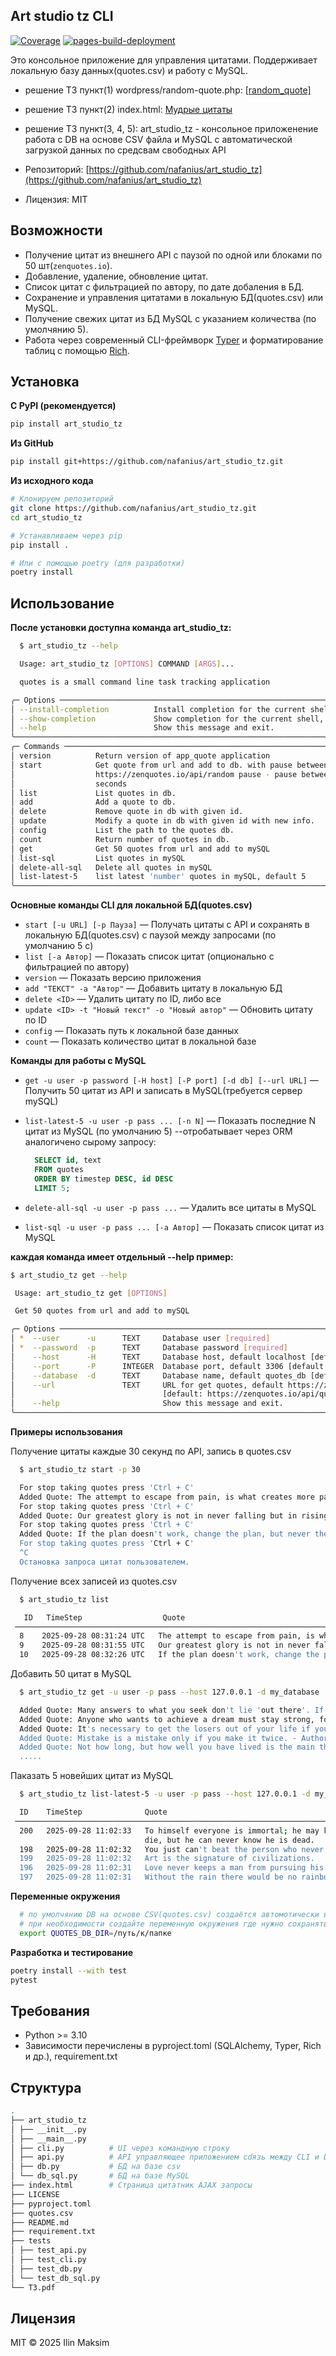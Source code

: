 ## Art studio tz CLI

[![Coverage](.github/badges/coverage.svg)](https://nafanius.github.io/art_studio_tz/docs/coverage_html_report/)
[![pages-build-deployment](https://github.com/nafanius/art_studio_tz/actions/workflows/pages/pages-build-deployment/badge.svg)](https://github.com/nafanius/art_studio_tz/actions/workflows/pages/pages-build-deployment)

Это консольное приложение для управления цитатами.
Поддерживает локальную базу данных(quotes.csv) и работу с MySQL.

- решение ТЗ пункт(1) wordpress/random-quote.php: [[random_quote]](https://docs.google.com/document/d/e/2PACX-1vTVmd90XclSrG_l4o74Rf0JRaT1MMC-d-PRaWj0TgtXk9Rf5XEbkuses3ibg2i0XEgXnhr2H0y-sv_t/pub)
- решение ТЗ пункт(2) index.html: [Мудрые цитаты](https://nafanius.github.io/art_studio_tz/)
- решение ТЗ пункт(3, 4, 5): art_studio_tz - консольное приложенение работа с DB на основе CSV файла и MySQL c автоматической загрузкой данных по средсвам свободных API

- Репозиторий: [https://github.com/nafanius/art_studio_tz](https://github.com/nafanius/art_studio_tz)
- Лицензия: MIT

## Возможности

- Получение цитат из внешнего API с паузой по одной или блоками по 50 шт(`zenquotes.io`).
- Добавление, удаление, обновление цитат.
- Список цитат с фильтрацией по автору, по дате добаления в БД.
- Сохранение и управления цитатами в локальную БД(quotes.csv) или MySQL.
- Получение свежих цитат из БД MySQL c указанием количества (по умолчянию 5).
- Работа через современный CLI-фреймворк [Typer](https://typer.tiangolo.com) и форматирование таблиц с помощью [Rich](https://github.com/Textualize/rich).

## Установка

**С PyPI (рекомендуется)**

```bash
pip install art_studio_tz
```

**Из GitHub**

```bash
pip install git+https://github.com/nafanius/art_studio_tz.git
```

**Из исходного кода**

```bash
# Клонируем репозиторий
git clone https://github.com/nafanius/art_studio_tz.git
cd art_studio_tz

# Устанавливаем через pip
pip install .

# Или с помощью poetry (для разработки)
poetry install
```

## Использование

**После установки доступна команда art_studio_tz:**

```bash
  $ art_studio_tz --help

  Usage: art_studio_tz [OPTIONS] COMMAND [ARGS]...

  quotes is a small command line task tracking application

╭─ Options ─────────────────────────────────────────────────────────────────────────────────────────────────────────╮
│ --install-completion          Install completion for the current shell.                                           │
│ --show-completion             Show completion for the current shell, to copy it or customize the installation.    │
│ --help                        Show this message and exit.                                                         │
╰───────────────────────────────────────────────────────────────────────────────────────────────────────────────────╯
╭─ Commands ────────────────────────────────────────────────────────────────────────────────────────────────────────╮
│ version          Return version of app_quote application                                                          │
│ start            Get quote from url and add to db. with pause between requests. url - URL for get quotes, default │
│                  https://zenquotes.io/api/random pause - pause between requests quotes in seconds, default 5      │
│                  seconds                                                                                          │
│ list             List quotes in db.                                                                               │
│ add              Add a quote to db.                                                                               │
│ delete           Remove quote in db with given id.                                                                │
│ update           Modify a quote in db with given id with new info.                                                │
│ config           List the path to the quotes db.                                                                  │
│ count            Return number of quotes in db.                                                                   │
│ get              Get 50 quotes from url and add to mySQL                                                          │
│ list-sql         List quotes in mySQL                                                                             │
│ delete-all-sql   Delete all quotes in mySQL                                                                       │
│ list-latest-5    list latest 'number' quotes in mySQL, default 5                                                  │
╰───────────────────────────────────────────────────────────────────────────────────────────────────────────────────╯
```

**Основные команды CLI для локальной БД(quotes.csv)**

- `start [-u URL] [-p Пауза]` — Получать цитаты с API и сохранять в локальную БД(quotes.csv) с паузой между запросами (по умолчанию 5 с)
- `list [-a Автор]` — Показать список цитат (опционально с фильтрацией по автору)
- `version` — Показать версию приложения
- `add "ТЕКСТ" -a "Автор"` — Добавить цитату в локальную БД
- `delete <ID>` — Удалить цитату по ID, либо все
- `update <ID> -t "Новый текст" -o "Новый автор"` — Обновить цитату по ID
- `config` — Показать путь к локальной базе данных
- `count` — Показать количество цитат в локальной базе

**Команды для работы с MySQL**

- `get -u user -p password [-H host] [-P port] [-d db] [--url URL]` — Получить 50 цитат из API и записать в MySQL(требуется сервер mySQL)
- `list-latest-5 -u user -p pass ... [-n N]` — Показать последние N цитат из MySQL (по умолчанию 5)
  --отробатывает через ORM аналогичено сырому запросу:

  ```SQL
    SELECT id, text
    FROM quotes
    ORDER BY timestep DESC, id DESC
    LIMIT 5;
  ```

- `delete-all-sql -u user -p pass ...` — Удалить все цитаты в MySQL
- `list-sql -u user -p pass ... [-a Автор]` — Показать список цитат из MySQL

**каждая команда имеет отдельный --help пример:**

```bash
$ art_studio_tz get --help

 Usage: art_studio_tz get [OPTIONS]

 Get 50 quotes from url and add to mySQL

╭─ Options ─────────────────────────────────────────────────────────────────────────────────────────╮
│ *  --user      -u      TEXT     Database user [required]                                          │
│ *  --password  -p      TEXT     Database password [required]                                      │
│    --host      -H      TEXT     Database host, default localhost [default: localhost]             │
│    --port      -P      INTEGER  Database port, default 3306 [default: 3306]                       │
│    --database  -d      TEXT     Database name, default quotes_db [default: quotes_db]             │
│    --url               TEXT     URL for get quotes, default https://zenquotes.io/api/random       │
│                                 [default: https://zenquotes.io/api/quotes]                        │
│    --help                       Show this message and exit.                                       │
╰───────────────────────────────────────────────────────────────────────────────────────────────────╯
```

**Примеры использования**

Получение цитаты каждые 30 секунд по API, запись в quotes.csv

```bash
  $ art_studio_tz start -p 30

  For stop taking quotes press 'Ctrl + C'
  Added Quote: The attempt to escape from pain, is what creates more pain. - Author: Gabor Mate
  For stop taking quotes press 'Ctrl + C'
  Added Quote: Our greatest glory is not in never falling but in rising every time we fall. - Author: Confucius
  For stop taking quotes press 'Ctrl + C'
  Added Quote: If the plan doesn't work, change the plan, but never the goal. - Author: Unknown
  For stop taking quotes press 'Ctrl + C'
  ^C
  Остановка запроса цитат пользователем.

```

Получение всех записей из quotes.csv

```bash
  $ art_studio_tz list

   ID   TimeStep                  Quote                                                                          Author
 ──────────────────────────────────────────────────────────────────────────────────────────────────────────────────────────
  8    2025-09-28 08:31:24 UTC   The attempt to escape from pain, is what creates more pain.                    Gabor Mate
  9    2025-09-28 08:31:55 UTC   Our greatest glory is not in never falling but in rising every time we fall.   Confucius
  10   2025-09-28 08:32:26 UTC   If the plan doesn't work, change the plan, but never the goal.                 Unknown
```

Добавить 50 цитат в MySQL

```bash
  $ art_studio_tz get -u user -p pass --host 127.0.0.1 -d my_database

  Added Quote: Many answers to what you seek don't lie 'out there'. If you look inwards, you'll find the answer has been in you all along. Author: Celestine Chua
  Added Quote: Anyone who wants to achieve a dream must stay strong, focused and steady. - Author: Estee Lauder
  Added Quote: It's necessary to get the losers out of your life if you want to live your dream. - Author: Les Brown
  Added Quote: Mistake is a mistake only if you make it twice. - Author: Robin Sharma
  Added Quote: Not how long, but how well you have lived is the main thing. - Author: Seneca
  .....
```

Паказать 5 новейших цитат из MySQL

```bash
  $ art_studio_tz list-latest-5 -u user -p pass --host 127.0.0.1 -d my_database

  ID    TimeStep              Quote                                                              Author
 ───────────────────────────────────────────────────────────────────────────────────────────────────────────────────
  200   2025-09-28 11:02:33   To himself everyone is immortal; he may know that he is going to   Samuel Butler
                              die, but he can never know he is dead.
  198   2025-09-28 11:02:32   You just can't beat the person who never gives up.                 Babe Ruth
  199   2025-09-28 11:02:32   Art is the signature of civilizations.                             Beverly Sills
  196   2025-09-28 11:02:31   Love never keeps a man from pursuing his destiny.                  Paulo Coelho
  197   2025-09-28 11:02:31   Without the rain there would be no rainbow.                        Gilbert Chesterton

```

**Переменные окружения**

```bash
  # по умолчянию DB на основе CSV(quotes.csv) создаётся автомотически в директории откуда вызывается программа
  # при необходимости создайте переменную окружения где нужно сохранять quotes.csv
  export QUOTES_DB_DIR=/путь/к/папке
```

**Разработка и тестирование**

```bash
poetry install --with test
pytest
```

## Требования

- Python >= 3.10
- Зависимости перечислены в pyproject.toml (SQLAlchemy, Typer, Rich и др.), requirement.txt

## Структура

```bash
.
├── art_studio_tz
│ ├── __init__.py
│ ├── __main__.py
│ ├── cli.py          # UI через командную строку
│ ├── api.py          # API управляющее приложением сdязь между CLI и DB
│ ├── db.py           # БД на базе csv
│ └── db_sql.py       # БД на базе MySQL
├── index.html        # Страница цитатник AJAX запросы
├── LICENSE
├── pyproject.toml
├── quotes.csv
├── README.md
├── requirement.txt
├── tests
│ ├── test_api.py
│ ├── test_cli.py
│ ├── test_db.py
│ └── test_db_sql.py
└── ТЗ.pdf
```

## Лицензия

MIT © 2025 Ilin Maksim
